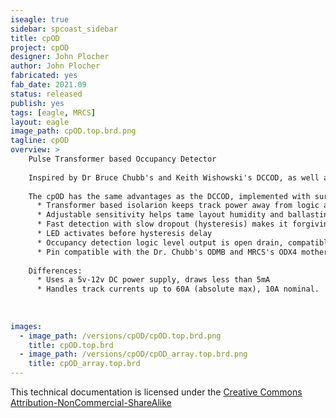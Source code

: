 ```yaml
---
iseagle: true
sidebar: spcoast_sidebar
title: cpOD
project: cpOD
designer: John Plocher
author: John Plocher
fabricated: yes
fab_date: 2021.09
status: released
publish: yes
tags: [eagle, MRCS]
layout: eagle
image_path: cpOD.top.brd.png
tagline: cpOD
overview: >
    Pulse Transformer based Occupancy Detector
    
    Inspired by Dr Bruce Chubb's and Keith Wishowski's DCCOD, as well as work done by MFS and MRCS
    
    The cpOD has the same advantages as the DCCOD, implemented with surface mount components that make it much less expensive to manufacture:
      * Transformer based isolarion keeps track power away from logic and control systems
      * Adjustable sensitivity helps tame layout humidity and ballasting changes
      * Fast detection with slow dropout (hysteresis) makes it forgiving of dirty track and wheels
      * LED activates before hysteresis delay
      * Occupancy detection logic level output is open drain, compatible with C/MRI and other layout control systems (max steady state load 100mA @ 48v)
      * Pin compatible with the Dr. Chubb's ODMB and MRCS's ODX4 motherboards
    
    Differences:
      * Uses a 5v-12v DC power supply, draws less than 5mA
      * Handles track currents up to 60A (absolute max), 10A nominal.
      
    
    
images:
  - image_path: /versions/cpOD/cpOD.top.brd.png
    title: cpOD.top.brd
  - image_path: /versions/cpOD/cpOD_array.top.brd.png
    title: cpOD_array.top.brd
---
```



This technical documentation is licensed under the [Creative Commons Attribution-NonCommercial-ShareAlike](https://creativecommons.org/licenses/by-nc-sa/3.0/)
